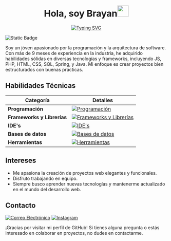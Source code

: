 
<h1 align="center"><b>Hola, soy Brayan</b><img src="https://media.giphy.com/media/hvRJCLFzcasrR4ia7z/giphy.gif" width="35"></h1>

<div style="text-align:center;">

<a href="https://git.io/typing-svg"><img src="https://readme-typing-svg.demolab.com?font=Fira+Code&pause=1000&color=02A8F7&random=false&width=500&lines=Software+analysis+and+development+student;Passionate+about+technical+excellence;Love+learning+and+sharing+knowledge;Creatively+and+precisely+solves+problems" alt="Typing SVG" /></a>

</div>


![Static Badge](https://img.shields.io/badge/Neiva%2C%20Huila-yellow?logo=googlemaps&logoColor=white&label=Colombia&labelColor=blue&color=yellow)

Soy un jóven apasionado por la programación y la arquitectura de software. Con más de 9 meses de experiencia en la industria, he adquirido habilidades sólidas en diversas tecnologías y frameworks, incluyendo JS, PHP, HTML, CSS, SQL, Spring, y Java. Mi enfoque es crear proyectos bien estructurados con buenas prácticas.

## Habilidades Técnicas

| **Categoría**         | **Detalles**                                                                                                                                           |
|-----------------------|--------------------------------------------------------------------------------------------------------------------------------------------------------|
| **Programación**      | [![Programación](https://skillicons.dev/icons?i=java,js,cs,html,php&perline=5)](https://skillicons.dev)                                               |
| **Frameworks y Librerías** | [![Frameworks y Librerías](https://skillicons.dev/icons?i=spring,bootstrap&perline=5)](https://skillicons.dev)              |
| **IDE's**             | [![IDE's](https://skillicons.dev/icons?i=visualstudio,visualstudiocode,androidstudio,vs&perline=5)](https://skillicons.dev)                                |
| **Bases de datos**    | [![Bases de datos](https://skillicons.dev/icons?i=mysql&perline=5)](https://skillicons.dev)                                                             |
| **Herramientas**      | [![Herramientas](https://skillicons.dev/icons?i=notion,git,linux&perline=5)](https://skillicons.dev)                                                   |

## Intereses

- Me apasiona la creación de proyectos web elegantes y funcionales.
- Disfruto trabajando en equipo.
- Siempre busco aprender nuevas tecnologías y mantenerme actualizado en el mundo del desarrollo web.
  
## Contacto

[![Correo Electrónico](https://skillicons.dev/icons?i=gmail)](mailto:chochosick8@gmail.com)
[![Instagram](https://skillicons.dev/icons?i=instagram)](https://www.instagram.com/estiven.xyz/)

¡Gracias por visitar mi perfil de GitHub! Si tienes alguna pregunta o estás interesado en colaborar en proyectos, no dudes en contactarme.
